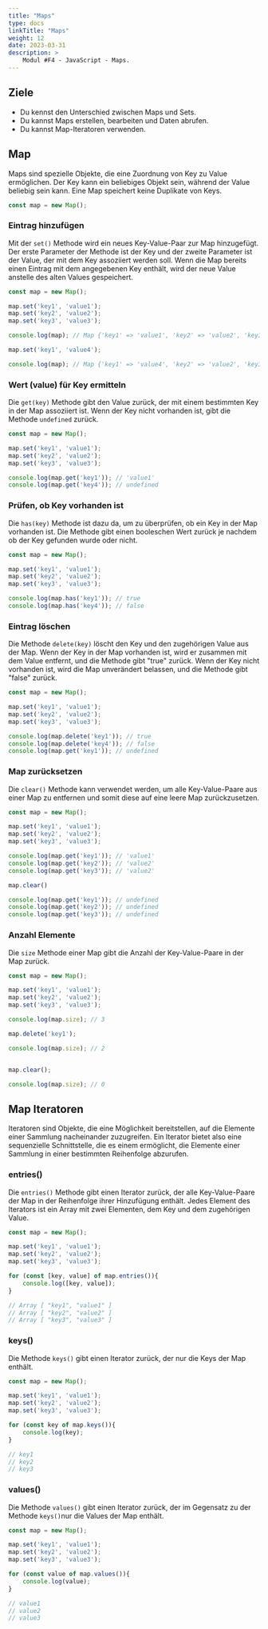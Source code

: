 ```yaml
---
title: "Maps"
type: docs
linkTitle: "Maps"
weight: 12
date: 2023-03-31
description: >
    Modul #F4 - JavaScript - Maps.
---
```


## Ziele
* Du kennst den Unterschied zwischen Maps und Sets.
* Du kannst Maps erstellen, bearbeiten und Daten abrufen.
* Du kannst Map-Iteratoren verwenden.


## Map
Maps sind spezielle Objekte, die eine Zuordnung von Key zu Value ermöglichen. Der Key kann ein beliebiges Objekt sein, während der Value beliebig sein kann. Eine Map speichert keine Duplikate von Keys.

```javascript
const map = new Map();
```

### Eintrag hinzufügen
Mit der `set()` Methode wird ein neues Key-Value-Paar zur Map hinzugefügt. Der erste Parameter der Methode ist der Key und der zweite Parameter ist der Value, der mit dem Key assoziiert werden soll. Wenn die Map bereits einen Eintrag mit dem angegebenen Key enthält, wird der neue Value anstelle des alten Values gespeichert.

```javascript
const map = new Map();

map.set('key1', 'value1');
map.set('key2', 'value2');
map.set('key3', 'value3');

console.log(map); // Map {'key1' => 'value1', 'key2' => 'value2', 'key3' => 'value3'}

map.set('key1', 'value4');

console.log(map); // Map {'key1' => 'value4', 'key2' => 'value2', 'key3' => 'value3'}
```

### Wert (value) für Key ermitteln
Die `get(key)` Methode gibt den Value zurück, der mit einem bestimmten Key in der Map assoziiert ist. Wenn der Key nicht vorhanden ist, gibt die Methode `undefined` zurück.

```javascript
const map = new Map();

map.set('key1', 'value1');
map.set('key2', 'value2');
map.set('key3', 'value3');

console.log(map.get('key1')); // 'value1' 
console.log(map.get('key4')); // undefined
```

### Prüfen, ob Key vorhanden ist
Die `has(key)` Methode ist dazu da, um zu überprüfen, ob ein Key in der Map vorhanden ist. Die Methode gibt einen booleschen Wert zurück je nachdem ob der Key gefunden wurde oder nicht.

```javascript
const map = new Map();

map.set('key1', 'value1');
map.set('key2', 'value2');
map.set('key3', 'value3');

console.log(map.has('key1')); // true 
console.log(map.has('key4')); // false
```

### Eintrag löschen
Die Methode `delete(key)` löscht den Key und den zugehörigen Value aus der Map. Wenn der Key in der Map vorhanden ist, wird er zusammen mit dem Value entfernt, und die Methode gibt "true" zurück. Wenn der Key nicht vorhanden ist, wird die Map unverändert belassen, und die Methode gibt "false" zurück.

```javascript
const map = new Map();

map.set('key1', 'value1');
map.set('key2', 'value2');
map.set('key3', 'value3');

console.log(map.delete('key1')); // true 
console.log(map.delete('key4')); // false
console.log(map.get('key1')); // undefined
```

### Map zurücksetzen
Die `clear()` Methode kann verwendet werden, um alle Key-Value-Paare aus einer Map zu entfernen und somit diese auf eine leere Map zurückzusetzen.

```javascript
const map = new Map();

map.set('key1', 'value1');
map.set('key2', 'value2');
map.set('key3', 'value3');

console.log(map.get('key1')); // 'value1'
console.log(map.get('key2')); // 'value2'
console.log(map.get('key3')); // 'value2'

map.clear()

console.log(map.get('key1')); // undefined
console.log(map.get('key2')); // undefined
console.log(map.get('key3')); // undefined
```

### Anzahl Elemente
Die `size` Methode einer Map gibt die Anzahl der Key-Value-Paare in der Map zurück.

```javascript
const map = new Map();

map.set('key1', 'value1');
map.set('key2', 'value2');
map.set('key3', 'value3');

console.log(map.size); // 3

map.delete('key1');

console.log(map.size); // 2


map.clear();

console.log(map.size); // 0
```

## Map Iteratoren
Iteratoren sind Objekte, die eine Möglichkeit bereitstellen, auf die Elemente einer Sammlung nacheinander zuzugreifen. Ein Iterator bietet also eine sequenzielle Schnittstelle, die es einem ermöglicht, die Elemente einer Sammlung in einer bestimmten Reihenfolge abzurufen.

### entries()
Die `entries()` Methode gibt einen Iterator zurück, der alle Key-Value-Paare der Map in der Reihenfolge ihrer Hinzufügung enthält. Jedes Element des Iterators ist ein Array mit zwei Elementen, dem Key und dem zugehörigen Value.

```javascript
const map = new Map();

map.set('key1', 'value1');
map.set('key2', 'value2');
map.set('key3', 'value3');

for (const [key, value] of map.entries()){
    console.log([key, value]);
} 

// Array [ "key1", "value1" ]
// Array [ "key2", "value2" ]
// Array [ "key3", "value3" ]
```

### keys()
Die Methode `keys()` gibt einen Iterator zurück, der nur die Keys der Map enthält.

```javascript
const map = new Map();

map.set('key1', 'value1');
map.set('key2', 'value2');
map.set('key3', 'value3');

for (const key of map.keys()){
    console.log(key);
}

// key1
// key2
// key3
```

### values()
Die Methode `values()` gibt einen Iterator zurück, der im Gegensatz zu der Methode `keys()`nur die Values der Map enthält.

```javascript
const map = new Map();

map.set('key1', 'value1');
map.set('key2', 'value2');
map.set('key3', 'value3');

for (const value of map.values()){
    console.log(value);
}

// value1
// value2
// value3
```